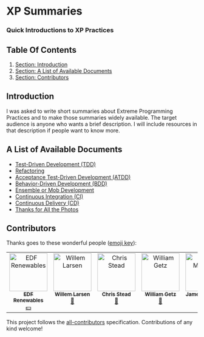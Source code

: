 <!-- GENERATED DOCUMENT DO NOT EDIT! -->
<!-- prettier-ignore-start -->
<!-- markdownlint-disable -->

# XP Summaries #

### Quick Introductions to XP Practices ###

## Table Of Contents ##

1. [Section: Introduction](#introduction)
2. [Section: A List of Available Documents](#a-list-of-available-documents)
3. [Section: Contributors](#contributors)

## Introduction ##

I was asked to write short summaries about Extreme Programming Practices and to make those summaries widely available. The target audience is anyone who wants a brief description. I will include resources in that description if people want to know more.

## A List of Available Documents ##

* [Test-Driven Development (TDD)](xp_tdd.md)
* [Refactoring](xp_refactoring.md)
* [Acceptance Test-Driven Development (ATDD)](xp_atdd.md)
* [Behavior-Driven Development (BDD)](xp_bdd.md)
* [Ensemble or Mob Development](xp_mob.md)
* [Continuous Integration (CI)](xp_ci.md)
* [Continuous Delivery (CD)](xp_cd.md)
* [Thanks for All the Photos](Images.md)

## Contributors ##

Thanks goes to these wonderful people ([emoji key](https://allcontributors.org/docs/en/emoji-key)):

<table>
  <tbody>
    <tr>
      <td align="center" valign="top" width="14.28%"><a href="https://github.com/edf-re"><img src="https://avatars.githubusercontent.com/u/13739273?v=4?s=100" width="100px;" alt="EDF Renewables"/><br /><sub><b>EDF Renewables</b></sub></a><br /><a href="#financial-edf-re" title="Financial">💵</a></td>
      <td align="center" valign="top" width="14.28%"><a href="http://thermodynamicsofemotion.com/"><img src="https://avatars.githubusercontent.com/u/3875136?v=4?s=100" width="100px;" alt="Willem Larsen"/><br /><sub><b>Willem Larsen</b></sub></a><br /><a href="#ideas-willemlarsen" title="Ideas, Planning, & Feedback">🤔</a></td>
      <td align="center" valign="top" width="14.28%"><a href="http://www.chrisstead.net/"><img src="https://avatars.githubusercontent.com/u/4184510?v=4?s=100" width="100px;" alt="Chris Stead"/><br /><sub><b>Chris Stead</b></sub></a><br /><a href="#ideas-cmstead" title="Ideas, Planning, & Feedback">🤔</a></td>
      <td align="center" valign="top" width="14.28%"><a href="https://github.com/willegetz"><img src="https://avatars.githubusercontent.com/u/3326805?v=4?s=100" width="100px;" alt="William Getz"/><br /><sub><b>William Getz</b></sub></a><br /><a href="#ideas-willegetz" title="Ideas, Planning, & Feedback">🤔</a></td>
      <td align="center" valign="top" width="14.28%"><a href="https://github.com/jmghub"><img src="https://avatars.githubusercontent.com/u/81718492?v=4?s=100" width="100px;" alt="James Midgley"/><br /><sub><b>James Midgley</b></sub></a><br /><a href="#ideas-jmghub" title="Ideas, Planning, & Feedback">🤔</a></td>
    </tr>
  </tbody>
</table>

This project follows the [all-contributors](https://github.com/all-contributors/all-contributors) specification. Contributions of any kind welcome!

<!-- markdownlint-restore -->
<!-- prettier-ignore-end -->
<!-- GENERATED DOCUMENT DO NOT EDIT! -->